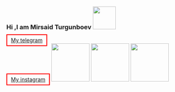 ### Hi ,I am Mirsaid Turgunboev <img  src="https://media1.giphy.com/media/NDBw4dLyyMeGiDilqS/giphy.gif?cid=790b7611b034b8c2e06728b60308307f83bf6348e98a9f2e&rid=giphy.gif&ct=s" width="60px">
 <a href="https://t.me/muqim1" style="border:solid red 2px; padding:5px 10px;">My telegram</a> <br>
 <a href="https://www.instagram.com/mirsaid.turgunboev/" style="border:solid red 2px; padding:5px 10px;">My instagram</a>
<img src="https://gremmedia.hu/storage/app/uploads/public/5ec/06d/83b/5ec06d83b40d4188321695.png" width="100px" color="black">
<img src="https://encrypted-tbn0.gstatic.com/images?q=tbn:ANd9GcRYqqwhdpAnT4j6YntmiECcccF5nRigwvNPmg&usqp=CAU" width="100px" color="black">
<img src="https://upload.wikimedia.org/wikipedia/commons/thumb/9/9a/Laravel.svg/1200px-Laravel.svg.png" width="100px" color="black">

<br>

